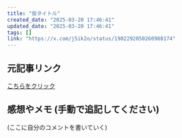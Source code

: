 ```yaml
---
title: "仮タイトル"
created_date: "2025-03-20 17:46:41"
updated_date: "2025-03-20 17:46:41"
tags: []
link: "https://x.com/j5ik2o/status/1902292050260980174"
---
```

## 元記事リンク
[こちらをクリック](https://x.com/j5ik2o/status/1902292050260980174)

## 感想やメモ (手動で追記してください)
(ここに自分のコメントを書いていく)
